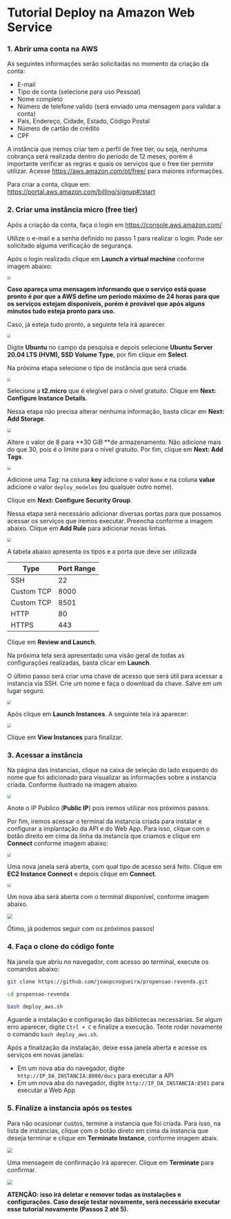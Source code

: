 # Tutorial Deploy na Amazon Web Service

### 1. Abrir uma conta na AWS

As seguintes informações serão solicitadas no momento da criação da conta:

- E-mail
- Tipo de conta (selecione para uso Pessoal)
- Nome completo
- Número de telefone valido (será enviado uma mensagem para validar a conta)
- País, Endereço, Cidade, Estado, Código Postal
- Número de cartão de crédito
- CPF

A instância que iremos criar tem o perfil de free tier, ou seja, nenhuma cobrança será realizada dentro do período de 12 meses, porém é importante verificar as regras e quais os serviços que o free tier permite utilizar. Acesse https://aws.amazon.com/pt/free/ para maiores informações.

Para criar a conta, clique em: https://portal.aws.amazon.com/billing/signup#/start

### 2. Criar uma instância micro (free tier)

Após a criação da conta, faça o login em https://console.aws.amazon.com/

Utilize o e-mail e a senha definido no passo 1 para realizar o login. Pode ser solicitado alguma verificação de segurança.

Após o login realizado clique em **Launch a virtual machine** conforme imagem abaixo:



<img src="./imagens/aws_01.png" style="zoom:50%;" />

**Caso apareça uma mensagem informando que o serviço está quase pronto é por que a AWS define um período máximo de 24 horas para que os serviços estejam disponíveis, porém é provável que após alguns minutos tudo esteja pronto para uso.**

Caso, já esteja tudo pronto, a seguinte tela irá aparecer.

<img src="./imagens/aws_02.png" style="zoom:50%;" />

Digite **Ubuntu** no campo da pesquisa e depois selecione **Ubuntu Server 20.04 LTS (HVM), SSD Volume Type**, por fim clique em **Select**.

Na próxima etapa selecione o tipo de instância que será criada. 

<img src="./imagens/aws_03.png" style="zoom:50%;" />

Selecione a **t2.micro** que é elegível para o nível gratuito. Clique em **Next: Configure Instance Details**.

Nessa etapa não precisa alterar nenhuma informação, basta clicar em **Next: Add Storage**.

<img src="./imagens/aws_04.png" style="zoom:55%;" />

Altere o valor de 8 para **30 GiB **de armazenamento. Não adicione mais do que 30, pois é o limite para o nível gratuito. Por fim, clique em **Next: Add Tags**.

<img src="./imagens/aws_05.png" style="zoom:55%;" />

Adicione uma Tag: na coluna **key** adicione o valor `Nome` e na coluna **value** adicione o valor `deploy_modelos` (ou qualquer outro nome). 

Clique em **Next: Configure Security Group**.

Nessa etapa será necessário adicionar diversas portas para que possamos acessar os serviços que iremos executar. Preencha conforme a imagem abaixo. Clique em **Add Rule** para adicionar novas linhas.

<img src="./imagens/aws_06.png" style="zoom:55%;" />

A tabela abaixo apresenta os tipos e a porta que deve ser utilizada

| Type       | Port Range |
| ---------- | ---------- |
| SSH        | 22         |
| Custom TCP | 8000       |
| Custom TCP | 8501       |
| HTTP       | 80         |
| HTTPS      | 443        |

Clique em **Review and Launch**.

Na próxima tela será apresentado uma visão geral de todas as configurações realizadas, basta clicar em **Launch**.

O último passo será criar uma chave de acesso que será útil para acessar a instancia via SSH. Crie um nome e faça o download da chave. Salve em um lugar seguro.

<img src="./imagens/aws_07.png" style="zoom:55%;" />

Após clique em **Launch Instances**. A seguinte tela irá aparecer:

<img src="./imagens/aws_08.png" style="zoom:55%;" />

Clique em **View Instances** para finalizar.

### 3. Acessar a instância

Na página das instancias, clique na caixa de seleção do lado esquerdo do nome que foi adicionado para visualizar as informações sobre a instancia criada. Conforme ilustrado na imagem abaixo.

<img src="./imagens/aws_09.png" style="zoom:55%;" />

Anote o IP Publico (**Public IP**) pois iremos utilizar nos próximos passos.

Por fim, iremos acessar o terminal da instancia criada para instalar e configurar a implantação da API e do Web App. Para isso, clique com o botão direito em cima da linha da instancia que criamos e clique em **Connect** conforme imagem abaixo:

<img src="./imagens/aws_10.png" style="zoom:55%;" />

Uma nova janela será aberta, com qual tipo de acesso será feito. Clique em **EC2 Instance Connect** e depois clique em **Connect**. 

<img src="./imagens/aws_11.png" style="zoom:55%;" />

Um nova aba será aberta com o terminal disponível, conforme imagem abaixo.

<img src="./imagens/aws_12.png" style="zoom:75%;" />

Ótimo, já podemos seguir com os próximos passos!



### 4. Faça o clone do código fonte

Na janela que abriu no navegador, com acesso ao terminal, execute os comandos abaixo:

```bash
git clone https://github.com/joaopcnogueira/propensao-revenda.git
```

```bash
cd propensao-revenda
```

```bash
bash deploy_aws.sh
```

Aguarde a instalação e configuração das bibliotecas necessárias. Se algum erro aparecer, digite `Ctrl + C` e finalize a execução. Tente rodar novamente o comando `bash deploy_aws.sh`.

Após a finalização da instalação, deixe essa janela aberta e acesse os serviços em novas janelas:

- Em um nova aba do navegador, digite `http://IP_DA_INSTANCIA:8000/docs` para executar a API
- Em um nova aba do navegador, digite  `http://IP_DA_INSTANCIA:8501` para executar a Web App

### 5. Finalize a instancia após os testes

Para não ocasionar custos, termine a instancia que foi criada.  Para isso, na lista de instancias, clique com o botão direto em cima da instancia que deseja terminar e clique em **Terminate Instance**, conforme imagem abaix.

<img src="./imagens/aws_13.png" style="zoom:75%;" />

Uma mensagem de confirmação irá aparecer. Clique em **Terminate** para confirmar.

<img src="./imagens/aws_14.png" style="zoom:75%;" />



**ATENÇÃO: isso irá deletar e remover todas as instalações e configurações. Caso deseje testar novamente, será necessário executar esse tutorial novamente (Passos 2 até 5).**





